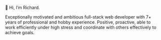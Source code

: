 👋 Hi, I’m Richard.

Exceptionally motivated and ambitious full-stack web developer with 7+ years of professional and hobby experience. Positive, proactive, able to work efficiently under high stress and coordinate with others effectively to achieve goals.
